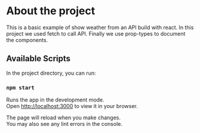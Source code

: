 # About the project
This is a basic example of show weather from an API build with react.
In this project we used fetch to call API.
Finally we use prop-types to document the components.

## Available Scripts

In the project directory, you can run:

### `npm start`

Runs the app in the development mode.\
Open [http://localhost:3000](http://localhost:3000) to view it in your browser.

The page will reload when you make changes.\
You may also see any lint errors in the console.